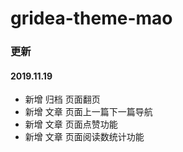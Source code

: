 # gridea-theme-mao

### 更新

#### 2019.11.19

- 新增 归档 页面翻页
- 新增 文章 页面上一篇下一篇导航
- 新增 文章 页面点赞功能
- 新增 文章 页面阅读数统计功能